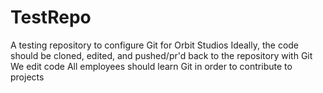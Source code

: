 # TestRepo
A testing repository to configure Git for Orbit Studios
Ideally, the code should be cloned, edited, and pushed/pr'd back to the repository with Git
We edit code 
All employees should learn Git in order to contribute to projects